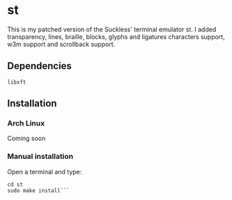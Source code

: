 # st

This is my patched version of the Suckless' terminal emulator st. I added transparency, lines, braille, blocks, glyphs and ligatures characters support, w3m support and scrollback support.

## Dependencies

`libxft`

## Installation

### Arch Linux

Coming soon

### Manual installation

Open a terminal and type:

```git clone https://github.com/moresdavidewayan/st.git
cd st
sudo make install```
